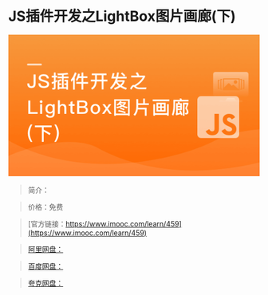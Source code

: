# JS插件开发之LightBox图片画廊(下)

![img](../../assets/5fe442e80001794905400304.jpg)

> 简介：

> 价格：免费

> [官方链接：https://www.imooc.com/learn/459](https://www.imooc.com/learn/459)

> [阿里网盘：]()

> [百度网盘：]()

> [夸克网盘：]()
